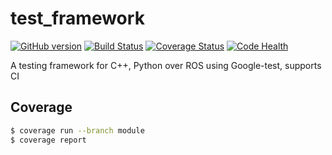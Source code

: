 test_framework
==============
[![GitHub version](https://badge.fury.io/gh/kunaltyagi%2Ftest_framework.png)](http://badge.fury.io/gh/kunaltyagi%2Ftest_framework)
[![Build Status](https://travis-ci.org/kunaltyagi/test_framework.svg?branch=master)](https://travis-ci.org/kunaltyagi/test_framework)
[![Coverage Status](https://coveralls.io/repos/kunaltyagi/test_framework/badge.png)](https://coveralls.io/r/kunaltyagi/test_framework)
[![Code Health](https://landscape.io/github/kunaltyagi/test_framework/master/landscape.png)](https://landscape.io/github/kunaltyagi/test_framework/master)

A testing framework for C++, Python over ROS using Google-test, supports CI

## Coverage

```sh
$ coverage run --branch module
$ coverage report
```
